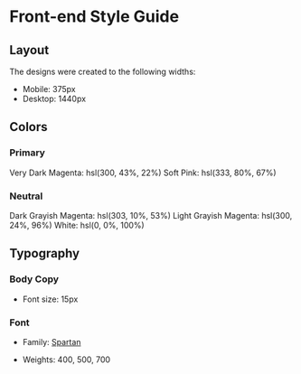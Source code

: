 # Front-end Style Guide

## Layout

The designs were created to the following widths:

- Mobile: 375px
- Desktop: 1440px

## Colors

### Primary

Very Dark Magenta: hsl(300, 43%, 22%)
Soft Pink: hsl(333, 80%, 67%)

### Neutral

Dark Grayish Magenta: hsl(303, 10%, 53%)
Light Grayish Magenta: hsl(300, 24%, 96%)
White: hsl(0, 0%, 100%)

## Typography

### Body Copy

- Font size: 15px

### Font

- Family: [Spartan](https://fonts.google.com/specimen/Spartan)
- Weights: 400, 500, 700

  <!-- 10,000+ of our users love our products. We only provide great products
  combined with excellent customer service. See what our satisfied customers
  are saying about our services. Rated 5 Stars in Reviews Rated 5 Stars in
  Report Guru Rated 5 Stars in BestTech Colton Smith Verified Buyer "We needed
  the same printed design as the one we had ordered a week prior. Not only did
  they find the original order, but we also received it in time. Excellent!"
  Irene Roberts Verified Buyer "Customer service is always excellent and very
  quick turn around. Completely delighted with the simplicity of the purchase
  and the speed of delivery." Anne Wallace Verified Buyer "Put an order with
  this company and can only praise them for the very high standard. Will
  definitely use them again and recommend them to everyone!" -->

